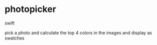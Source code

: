 # photopicker

swift

pick a photo and calculate the top 4 colors in the images and display as swatches

